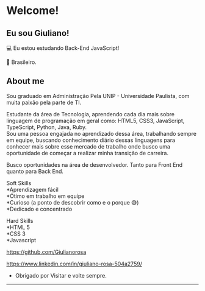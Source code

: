# Welcome!

 

## Eu sou Giuliano!

 

:computer: Eu estou estudando Back-End JavaScript!

:house_with_garden: Brasileiro.



## About me

Sou graduado em Administração Pela UNIP - Universidade Paulista, com muita paixão pela parte de TI.

Estudante da área de Tecnologia, aprendendo cada dia mais sobre linguagem de programação em geral como: HTML5, CSS3, JavaScript, TypeScript, Python, Java, Ruby.</br >Sou uma pessoa engajada no aprendizado dessa área, trabalhando sempre em equipe, buscando conhecimento diário dessas linguagens para conhecer mais sobre esse mercado de trabalho onde busco uma oportunidade de começar a realizar minha transição de carreira.

Busco oportunidades na área de desenvolvedor. Tanto para Front End quanto para Back End.

Soft Skills </br >
*Aprendizagem fácil</br >
*Ótimo em trabalho em equipe</br >
*Curioso (a ponto de descobrir como e o porque 😅)</br >
*Dedicado e concentrado

Hard Skills</br >
*HTML 5</br >
*CSS 3</br >
*Javascript</br >


https://github.com/Giulianorosa

https://www.linkedin.com/in/giuliano-rosa-504a2759/


- Obrigado por Visitar e volte sempre.

----------------------------------------------------------------------------------
